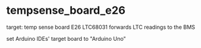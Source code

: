 # tempsense_board_e26
target: temp sense board E26 LTC68031
forwards LTC readings to the BMS

set Arduino IDEs' target board to "Arduino Uno"
